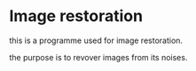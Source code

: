 # Image restoration

this is a programme used for image restoration.

the purpose is to revover images from its noises.
